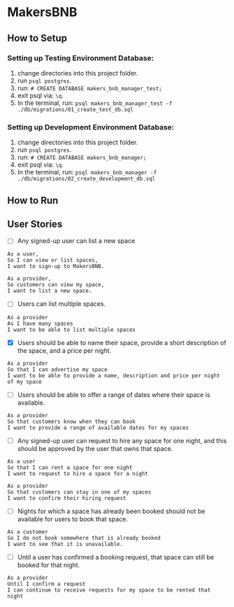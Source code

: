 # MakersBNB

## How to Setup

### Setting up Testing Environment Database:
1. change directories into this project folder.
2. run `psql postgres`.
3. run: `# CREATE DATABASE makers_bnb_manager_test;`
4. exit psql via: `\q`.
5. In the terminal, run:
`psql makers_bnb_manager_test -f ./db/migrations/01_create_test_db.sql`

### Setting up Development Environment Database:
1. change directories into this project folder.
2. run `psql postgres`.
3. run: `# CREATE DATABASE makers_bnb_manager;`
4. exit psql via: `\q`.
5. In the terminal, run:
`psql makers_bnb_manager -f ./db/migrations/02_create_development_db.sql`

## How to Run


## User Stories

- [ ] Any signed-up user can list a new space

```
As a user,
So I can view or list spaces,
I want to sign-up to MakersBNB.
```

```
As a provider,
So customers can view my space,
I want to list a new space.
```
- [ ] Users can list multiple spaces.
```
As a provider
As I have many spaces
I want to be able to list multiple spaces
```

- [x] Users should be able to name their space, provide a short description of the space, and a price per night.
```
As a provider
So that I can advertise my space
I want to be able to provide a name, description and price per night of my space
```

- [ ] Users should be able to offer a range of dates where their space is available.
```
As a provider
So that customers know when they can book
I want to provide a range of available dates for my spaces
```

- [ ] Any signed-up user can request to hire any space for one night, and this should be approved by the user that owns that space.
```
As a user
So that I can rent a space for one night
I want to request to hire a space for a night
```

```
As a provider
So that customers can stay in one of my spaces
I want to confirm their hiring request
```

- [ ] Nights for which a space has already been booked should not be available for users to book that space.
```
As a customer
So I do not book somewhere that is already booked
I want to see that it is unavailable.
```

- [ ] Until a user has confirmed a booking request, that space can still be booked for that night.
```
As a provider
Until I confirm a request
I can continue to receive requests for my space to be rented that night
```
